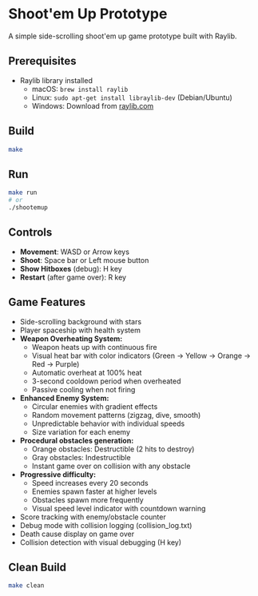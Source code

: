 # Shoot'em Up Prototype

A simple side-scrolling shoot'em up game prototype built with Raylib.

## Prerequisites

- Raylib library installed
  - macOS: `brew install raylib`
  - Linux: `sudo apt-get install libraylib-dev` (Debian/Ubuntu)
  - Windows: Download from [raylib.com](https://www.raylib.com)

## Build

```bash
make
```

## Run

```bash
make run
# or
./shootemup
```

## Controls

- **Movement**: WASD or Arrow keys
- **Shoot**: Space bar or Left mouse button
- **Show Hitboxes** (debug): H key
- **Restart** (after game over): R key

## Game Features

- Side-scrolling background with stars
- Player spaceship with health system
- **Weapon Overheating System:**
  - Weapon heats up with continuous fire
  - Visual heat bar with color indicators (Green → Yellow → Orange → Red → Purple)
  - Automatic overheat at 100% heat
  - 3-second cooldown period when overheated
  - Passive cooling when not firing
- **Enhanced Enemy System:**
  - Circular enemies with gradient effects
  - Random movement patterns (zigzag, dive, smooth)
  - Unpredictable behavior with individual speeds
  - Size variation for each enemy
- **Procedural obstacles generation:**
  - Orange obstacles: Destructible (2 hits to destroy)
  - Gray obstacles: Indestructible
  - Instant game over on collision with any obstacle
- **Progressive difficulty:**
  - Speed increases every 20 seconds
  - Enemies spawn faster at higher levels
  - Obstacles spawn more frequently
  - Visual speed level indicator with countdown warning
- Score tracking with enemy/obstacle counter
- Debug mode with collision logging (collision_log.txt)
- Death cause display on game over
- Collision detection with visual debugging (H key)

## Clean Build

```bash
make clean
```
